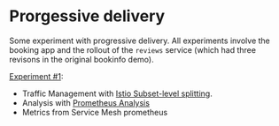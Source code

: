 # Prorgessive delivery

Some experiment with progressive delivery. All experiments involve the booking app and the rollout of the `reviews` service (which had three revisons in the original bookinfo demo).

[Experiment #1](./experiment-one/): 
- Traffic Management with [Istio Subset-level splitting](https://argo-rollouts.readthedocs.io/en/stable/features/traffic-management/istio/#subset-level-traffic-splitting).
- Analysis with [Prometheus Analysis](https://argo-rollouts.readthedocs.io/en/stable/analysis/prometheus/)
- Metrics from Service Mesh prometheus